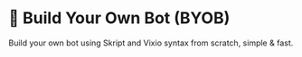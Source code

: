 # 🤖 Build Your Own Bot (BYOB)
Build your own bot using Skript and Vixio syntax from scratch, simple &amp; fast.
